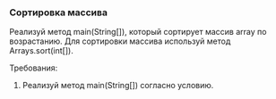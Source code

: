 
### Сортировка массива

Реализуй метод main(String[]), который сортирует массив array по возрастанию.
Для сортировки массива используй метод Arrays.sort(int[]).


Требования:
1.	Реализуй метод main(String[]) согласно условию.


